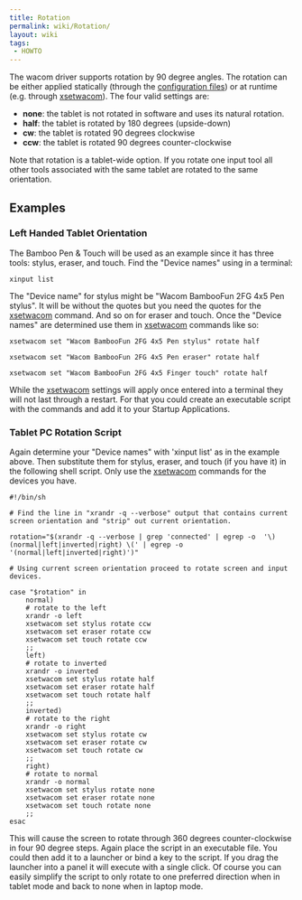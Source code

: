 ```yaml
---
title: Rotation
permalink: wiki/Rotation/
layout: wiki
tags:
 - HOWTO
---
```


The wacom driver supports rotation by 90 degree angles. The rotation can
be either applied statically (through the [configuration
files](/wiki/Configuring_X "wikilink")) or at runtime (e.g. through
[xsetwacom](xsetwacom "wikilink")). The four valid settings are:

-   **none**: the tablet is not rotated in software and uses its natural
    rotation.
-   **half**: the tablet is rotated by 180 degrees (upside-down)
-   **cw**: the tablet is rotated 90 degrees clockwise
-   **ccw**: the tablet is rotated 90 degrees counter-clockwise

Note that rotation is a tablet-wide option. If you rotate one input tool
all other tools associated with the same tablet are rotated to the same
orientation.

Examples
--------

### Left Handed Tablet Orientation

The Bamboo Pen & Touch will be used as an example since it has three
tools: stylus, eraser, and touch. Find the "Device names" using in a
terminal:

    xinput list

The "Device name" for stylus might be "Wacom BambooFun 2FG 4x5 Pen
stylus". It will be without the quotes but you need the quotes for the
[xsetwacom](xsetwacom "wikilink") command. And so on for eraser and
touch. Once the "Device names" are determined use them in
[xsetwacom](xsetwacom "wikilink") commands like so:

    xsetwacom set "Wacom BambooFun 2FG 4x5 Pen stylus" rotate half 

    xsetwacom set "Wacom BambooFun 2FG 4x5 Pen eraser" rotate half

    xsetwacom set "Wacom BambooFun 2FG 4x5 Finger touch" rotate half

While the [xsetwacom](xsetwacom "wikilink") settings will apply once
entered into a terminal they will not last through a restart. For that
you could create an executable script with the commands and add it to
your Startup Applications.

### Tablet PC Rotation Script

Again determine your "Device names" with 'xinput list' as in the example
above. Then substitute them for stylus, eraser, and touch (if you have
it) in the following shell script. Only use the
[xsetwacom](xsetwacom "wikilink") commands for the devices you have.

    #!/bin/sh

    # Find the line in "xrandr -q --verbose" output that contains current screen orientation and "strip" out current orientation.

    rotation="$(xrandr -q --verbose | grep 'connected' | egrep -o  '\) (normal|left|inverted|right) \(' | egrep -o '(normal|left|inverted|right)')"

    # Using current screen orientation proceed to rotate screen and input devices.

    case "$rotation" in
        normal)
        # rotate to the left
        xrandr -o left
        xsetwacom set stylus rotate ccw
        xsetwacom set eraser rotate ccw
        xsetwacom set touch rotate ccw
        ;;
        left)
        # rotate to inverted
        xrandr -o inverted
        xsetwacom set stylus rotate half
        xsetwacom set eraser rotate half
        xsetwacom set touch rotate half
        ;;
        inverted)
        # rotate to the right
        xrandr -o right
        xsetwacom set stylus rotate cw
        xsetwacom set eraser rotate cw
        xsetwacom set touch rotate cw
        ;;
        right)
        # rotate to normal
        xrandr -o normal
        xsetwacom set stylus rotate none
        xsetwacom set eraser rotate none
        xsetwacom set touch rotate none
        ;;
    esac

This will cause the screen to rotate through 360 degrees
counter-clockwise in four 90 degree steps. Again place the script in an
executable file. You could then add it to a launcher or bind a key to
the script. If you drag the launcher into a panel it will execute with a
single click. Of course you can easily simplify the script to only
rotate to one preferred direction when in tablet mode and back to none
when in laptop mode.

